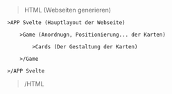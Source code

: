 > HTML (Webseiten generieren)

    >APP Svelte (Hauptlayout der Webseite)

        >Game (Anordnugn, Positionierung... der Karten)

            >Cards (Der Gestaltung der Karten)

        >/Game

    >/APP Svelte

> /HTML
